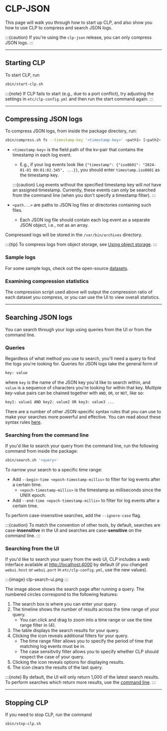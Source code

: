 # CLP-JSON

This page will walk you through how to start up CLP, and also show you how to use CLP to compress and search JSON logs.

:::{caution}
If you're using the `clp-json` release, you can only compress JSON logs.
:::

---

## Starting CLP

To start CLP, run

```bash
sbin/start-clp.sh
```

:::{note}
If CLP fails to start (e.g., due to a port conflict), try adjusting the settings in
`etc/clp-config.yml` and then run the start command again.
:::

---

## Compressing JSON logs

To compress JSON logs, from inside the package directory, run:

```bash
sbin/compress.sh fs --timestamp-key '<timestamp-key>' <path1> [<path2> ...]
```

* `<timestamp-key>` is the field path of the kv-pair that contains the timestamp in each log event.
    * E.g., if your log events look like
      `{"timestamp": {"iso8601": "2024-01-01 00:01:02.345", ...}}`, you should enter
      `timestamp.iso8601` as the timestamp key.

  :::{caution}
  Log events without the specified timestamp key will _not_ have an assigned timestamp. Currently,
  these events can only be searched from the command line (when you don't specify a timestamp
  filter).
  :::

* `<path...>` are paths to JSON log files or directories containing such files.
    * Each JSON log file should contain each log event as a separate JSON object,
      i.e., _not_ as an array.

Compressed logs will be stored in the `/var/bin/archives` directory.

:::{tip}
To compress logs from object storage, see
[Using object storage](../../guides-using-object-storage/index).
:::

### Sample logs

For some sample logs, check out the open-source [datasets](../../resources-datasets.md).

### Examining compression statistics

The compression script used above will output the compression ratio of each dataset you compress, or
you can use the UI to view overall statistics.

---

## Searching JSON logs

You can search through your logs using queries from the UI or from the command line.

### Queries

Regardless of what method you use to search, you'll need a query to find the logs you're looking for. Queries for JSON logs take the general form of

```bash
key: value
```

where `key` is the name of the JSON key you'd like to search within, and `value` is a sequence of characters you're looking for within that key. Multiple key-value pairs can be chained together with `AND`, `OR`, or `NOT`, like so:

```bash
key1: value1 AND key2: value2 OR key3: value3 ...
```

There are a number of other JSON-specific syntax rules that you can use to make your searches more powerful and effective. You can read about these syntax rules [here](../../reference-json-search-syntax).

### Searching from the command line

If you'd like to search your query from the command line, run the following command from inside the package:

```bash
sbin/search.sh '<query>'
```

To narrow your search to a specific time range:

* Add `--begin-time <epoch-timestamp-millis>` to filter for log events after a certain time.
    * `<epoch-timestamp-millis>` is the timestamp as milliseconds since the UNIX epoch.
* Add `--end-time <epoch-timestamp-millis>` to filter for log events after a certain time.

To perform case-insensitive searches, add the `--ignore-case` flag.

:::{caution}
To match the convention of other tools, by default, searches are case-**insensitive** in the UI and
searches are case-**sensitive** on the command line.
:::

### Searching from the UI

If you'd like to search your query from the web UI, CLP includes a web interface available at [http://localhost:4000](http://localhost:4000) by default (if you changed `webui.host` or `webui.port` in `etc/clp-config.yml`, use the new values).

:::{image} clp-search-ui.png
:::

The image above shows the search page after running a query. The numbered circles correspond to the following features:

1. The search box is where you can enter your query.
2. The timeline shows the number of results across the time range of your query.
   * You can click and drag to zoom into a time range or use the time range filter in (4).
3. The table displays the search results for your query.
4. Clicking the <i class="fa fa-bars"></i> icon reveals additional filters for your query.
   * The time range filter allows you to specify the period of time that matching log events must be
     in.
   * The case sensitivity filter allows you to specify whether CLP should respect the case of your
     query.
5. Clicking the <i class="fa fa-cog"></i> icon reveals options for displaying results.
6. The <i class="fa fa-trash"></i> icon clears the results of the last query.

:::{note}
By default, the UI will only return 1,000 of the latest search results. To perform searches which
return more results, use the [command line](#searching-from-the-command-line).
:::

---

## Stopping CLP

If you need to stop CLP, run the command

```bash
sbin/stop-clp.sh
```
